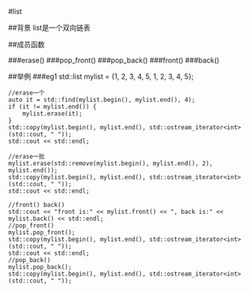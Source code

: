 #list

##背景
list是一个双向链表

##成员函数

###erase()
###pop_front()
###pop_back()
###front()
###back()

##举例
###eg1
	std::list<int> mylist = {1, 2, 3, 4, 5, 1, 2, 3, 4, 5};

    //erase一个
    auto it = std::find(mylist.begin(), mylist.end(), 4);
    if (it != mylist.end()) {
        mylist.erase(it);
    }
    std::copy(mylist.begin(), mylist.end(), std::ostream_iterator<int>(std::cout, " "));
    std::cout << std::endl;

	//erase一批
    mylist.erase(std::remove(mylist.begin(), mylist.end(), 2), mylist.end());
    std::copy(mylist.begin(), mylist.end(), std::ostream_iterator<int>(std::cout, " "));
    std::cout << std::endl;
	
	//front() back()
    std::cout << "front is:" << mylist.front() << ", back is:" << mylist.back() << std::endl;
	//pop_front()
    mylist.pop_front();
    std::copy(mylist.begin(), mylist.end(), std::ostream_iterator<int>(std::cout, " "));
    std::cout << std::endl;
	//pop_back()
    mylist.pop_back();
    std::copy(mylist.begin(), mylist.end(), std::ostream_iterator<int>(std::cout, " "));